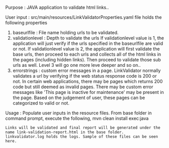 Purpose :
JAVA application to validate html links..

User input :
src/main/resources/LinkValidatorProperties.yaml file holds the following properties
1. baseurlfile : File name holding urls to be validated.
2. validationlevel : Depth to validate the urls
    If validationlevel value is 1, the application will just verify if the urls specified in the baseurlfile are valid or not.
    If validationlevel value is 2, the application will first validate the base urls, then proceed to each urls and collects all of the
    html links in the pages (including hidden links). Then proceed to validate those sub urls as well.
    Level 3 will go one more leve deeper and so on..
3. errorstrings : custom error messages in a page.
    LinkValidator normally validates a url by verifying if the web status response code is 200 or not. In certain web applications, there may be
    pages which returns 200 code but still deemed as invalid pages. There may be custom error messages
    like 'This page is inactive for maintenance' may be present in the page. Based on the judgement of user, these pages can be categorized
    to valid or not.


Usage :
    Populate user inputs in the resource files. From base folder in command prompt, execute the following,
        mvn clean install exec:java

    Links will be validated and final report will be generated under the name link-validation-report.html in the base folder.
    linkvalidator.log holds the logs. Sample of these files can be seen here.